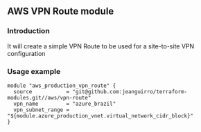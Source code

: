 ## AWS VPN Route module

### Introduction

It will create a simple VPN Route to be used for a site-to-site VPN configuration

### Usage example

```hcl
module "aws_production_vpn_route" {
  source           = "git@github.com:jeanguirro/terraform-modules.git//aws/vpn-route"
  vpn_name         = "azure_brazil"
  vpn_subnet_range = "${module.azure_production_vnet.virtual_network_cidr_block}"
}
```
